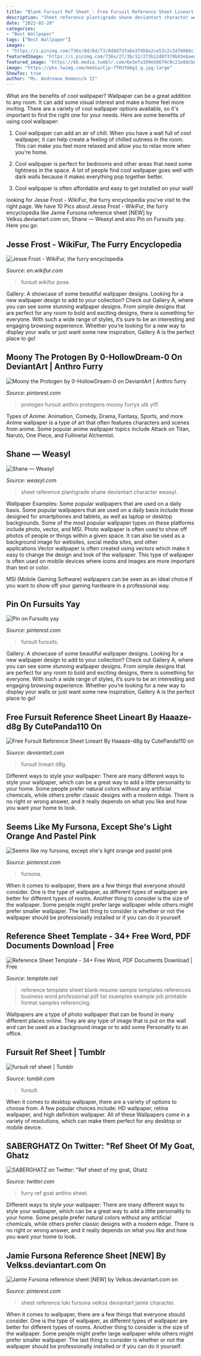 ```yaml
---
title: "Blank Fursuit Ref Sheet : Free Fursuit Reference Sheet Lineart By Haaaze-d8g By Cutepanda110 On"
description: "Sheet reference plantigrade shane deviantart character weasyl"
date: "2022-02-20"
categories:
- "Best Wallpaper"
tags: ["Best Wallpaper"]
images:
- "https://i.pinimg.com/736x/0d/8d/73/0d8d73fa6e3f456e2ce53c2c2d76068c.jpg"
featuredImage: "https://i.pinimg.com/736x/27/3b/12/273b12d07370b03ebaea335a5e50a25a.jpg"
featured_image: "https://66.media.tumblr.com/6e3efa199ebb670c0c21e0dcb8121863/ba0801088051a80a-e0/s640x960/7199745506fbefdedacce3561a969f4d6f7bad15.png"
image: "https://pbs.twimg.com/media/Cjp-7TKUYAAg1_q.jpg:large"
ShowToc: true
author: "Ms. Andreane Homenick II"
---
```



What are the benefits of cool wallpaper?
Wallpaper can be a great addition to any room. It can add some visual interest and make a home feel more inviting. There are a variety of cool wallpaper options available, so it's important to find the right one for your needs. Here are some benefits of using cool wallpaper: 
1. Cool wallpaper can add an air of chill. When you have a wall full of cool wallpaper, it can help create a feeling of chilled outness in the room. This can make you feel more relaxed and allow you to relax more when you're home. 

2. Cool wallpaper is perfect for bedrooms and other areas that need some lightness in the space. A lot of people find cool wallpaper goes well with dark walls because it makes everything pop together better. 

3. Cool wallpaper is often affordable and easy to get installed on your wall!

	

		
looking for Jesse Frost - WikiFur, the furry encyclopedia you've visit to the right page. We have 10 Pics about Jesse Frost - WikiFur, the furry encyclopedia like Jamie Fursona reference sheet [NEW] by Velkss.deviantart.com on, Shane — Weasyl and also Pin on Fursuits yay. Here you go:
		
    
## Jesse Frost - WikiFur, The Furry Encyclopedia

<img loading=lazy src="https://en.wikifur.com/w/images/thumb/3/36/Jesse_frost_pose_rose_fursuit.jpg/480px-Jesse_frost_pose_rose_fursuit.jpg" onerror="this.onerror=null;this.src='https://tse3.mm.bing.net/th?id=OIP.G2yxSJmPm1nSUAaanhQGFgHaJQ&amp;pid=15.1';" alt="Jesse Frost - WikiFur, the furry encyclopedia">

_Source: en.wikifur.com_

>fursuit wikifur pose. 

	

Gallery: A showcase of some beautiful wallpaper designs.
Looking for a new wallpaper design to add to your collection? Check out Gallery A, where you can see some stunning wallpaper designs. From simple designs that are perfect for any room to bold and exciting designs, there is something for everyone. With such a wide range of styles, it’s sure to be an interesting and engaging browsing experience. Whether you’re looking for a new way to display your walls or just want some new inspiration, Gallery A is the perfect place to go!





	
	
    
## Moony The Protogen By 0-HollowDream-0 On DeviantArt | Anthro Furry

<img loading=lazy src="https://i.pinimg.com/736x/27/3b/12/273b12d07370b03ebaea335a5e50a25a.jpg" onerror="this.onerror=null;this.src='https://tse4.mm.bing.net/th?id=OIP.Oa2J84Nxicb56Bmi_DnQZAHaE8&amp;pid=15.1';" alt="Moony the Protogen by 0-HollowDream-0 on DeviantArt | Anthro furry">

_Source: pinterest.com_

>protogen fursuit anthro protogens moony furrys utk yiff. 

	

Types of Anime: Animation, Comedy, Drama, Fantasy, Sports, and more
Anime wallpaper is a type of art that often features characters and scenes from anime. Some popular anime wallpaper topics include Attack on Titan, Naruto, One Piece, and Fullmetal Alchemist.

    
## Shane — Weasyl

<img loading=lazy src="https://cdn.weasyl.com/static/character/43/13/54/9a/3f/e2/shanethewolf-51317.submit.79896.jpg" onerror="this.onerror=null;this.src='https://tse2.mm.bing.net/th?id=OIP.UZgxUO1oZeP1ZpXf-JN15AHaEy&amp;pid=15.1';" alt="Shane — Weasyl">

_Source: weasyl.com_

>sheet reference plantigrade shane deviantart character weasyl. 

	

Wallpaper Examples: Some popular wallpapers that are used on a daily basis.
Some popular wallpapers that are used on a daily basis include those designed for smartphones and tablets, as well as laptop or desktop backgrounds. Some of the most popular wallpaper types on these platforms include photo, vector, and MSI. 
Photo wallpaper is often used to show off photos of people or things within a given space. It can also be used as a background image for websites, social media sites, and other applications.Vector wallpaper is often created using vectors which make it easy to change the design and look of the wallpaper. This type of wallpaper is often used on mobile devices where icons and images are more important than text or color. 

MSI (Mobile Gaming Software) wallpapers can be seen as an ideal choice if you want to show off your gaming hardware in a professional way.

    
## Pin On Fursuits Yay

<img loading=lazy src="https://i.pinimg.com/736x/0d/8d/73/0d8d73fa6e3f456e2ce53c2c2d76068c.jpg" onerror="this.onerror=null;this.src='https://tse2.mm.bing.net/th?id=OIP.Rcdnl9CrBAWAIbTtm0JwVwHaJ3&amp;pid=15.1';" alt="Pin on Fursuits yay">

_Source: pinterest.com_

>fursuit fursuits. 

	

Gallery: A showcase of some beautiful wallpaper designs.
Looking for a new wallpaper design to add to your collection? Check out Gallery A, where you can see some stunning wallpaper designs. From simple designs that are perfect for any room to bold and exciting designs, there is something for everyone. With such a wide range of styles, it’s sure to be an interesting and engaging browsing experience. Whether you’re looking for a new way to display your walls or just want some new inspiration, Gallery A is the perfect place to go!





	
	
    
## Free Fursuit Reference Sheet Lineart By Haaaze-d8g By CutePanda110 On

<img loading=lazy src="https://images-wixmp-ed30a86b8c4ca887773594c2.wixmp.com/f/d42ca0ce-e925-45ce-b3e9-3d5e750020bd/d90qy1x-98e64b88-33bf-4e33-8504-c20f9b05bcab.png/v1/fill/w_400,h_264,strp/free_fursuit_reference_sheet_lineart_by_haaaze_d8g_by_cutepanda110_d90qy1x-fullview.png?token=eyJ0eXAiOiJKV1QiLCJhbGciOiJIUzI1NiJ9.eyJzdWIiOiJ1cm46YXBwOiIsImlzcyI6InVybjphcHA6Iiwib2JqIjpbW3siaGVpZ2h0IjoiPD0yNjQiLCJwYXRoIjoiXC9mXC9kNDJjYTBjZS1lOTI1LTQ1Y2UtYjNlOS0zZDVlNzUwMDIwYmRcL2Q5MHF5MXgtOThlNjRiODgtMzNiZi00ZTMzLTg1MDQtYzIwZjliMDViY2FiLnBuZyIsIndpZHRoIjoiPD00MDAifV1dLCJhdWQiOlsidXJuOnNlcnZpY2U6aW1hZ2Uub3BlcmF0aW9ucyJdfQ.BOfSupop8qS2nfh9y32szqwU0IrE9EM76A-PiPHppYE" onerror="this.onerror=null;this.src='https://tse4.mm.bing.net/th?id=OIP.LUeXeJI03Fd6yYrR2Yr8LAAAAA&amp;pid=15.1';" alt="Free Fursuit Reference Sheet Lineart By Haaaze-d8g by CutePanda110 on">

_Source: deviantart.com_

>fursuit lineart d8g. 

	

Different ways to style your wallpaper:
There are many different ways to style your wallpaper, which can be a great way to add a little personality to your home. Some people prefer natural colors without any artificial chemicals, while others prefer classic designs with a modern edge. There is no right or wrong answer, and it really depends on what you like and how you want your home to look.

    
## Seems Like My Fursona, Except She&#039;s Light Orange And Pastel Pink

<img loading=lazy src="https://i.pinimg.com/originals/79/81/8e/79818e8e63627a1d0b368df8959b4908.jpg" onerror="this.onerror=null;this.src='https://tse1.mm.bing.net/th?id=OIP.cXIwQ4xcsnKtx8gbZMpptAHaEA&amp;pid=15.1';" alt="Seems like my fursona, except she&#039;s light orange and pastel pink">

_Source: pinterest.com_

>fursona. 

	

When it comes to wallpaper, there are a few things that everyone should consider. One is the type of wallpaper, as different types of wallpaper are better for different types of rooms. Another thing to consider is the size of the wallpaper. Some people might prefer large wallpaper while others might prefer smaller wallpaper. The last thing to consider is whether or not the wallpaper should be professionally installed or if you can do it yourself.

    
## Reference Sheet Template - 34+ Free Word, PDF Documents Download | Free

<img loading=lazy src="https://images.template.net/wp-content/uploads/2015/04/Blank-Reference-Sheet-Template.jpg" onerror="this.onerror=null;this.src='https://tse4.mm.bing.net/th?id=OIP.WmRC7LrxHmoR2GOnf50qSQHaG9&amp;pid=15.1';" alt="Reference Sheet Template - 34+ Free Word, PDF Documents Download | Free">

_Source: template.net_

>reference template sheet blank resume sample templates references business word professional pdf list examples example job printable format samples referencing. 

	



Wallpapers are a type of photo wallpaper that can be found in many different places online. They are any type of image that is put on the wall and can be used as a background image or to add some Personality to an office.

    
## Fursuit Ref Sheet | Tumblr

<img loading=lazy src="https://66.media.tumblr.com/6e3efa199ebb670c0c21e0dcb8121863/ba0801088051a80a-e0/s640x960/7199745506fbefdedacce3561a969f4d6f7bad15.png" onerror="this.onerror=null;this.src='https://tse2.mm.bing.net/th?id=OIP.jH5cXFb_D83EMIW2lwHUogHaFS&amp;pid=15.1';" alt="fursuit ref sheet | Tumblr">

_Source: tumblr.com_

>fursuit. 

	

When it comes to desktop wallpaper, there are a variety of options to choose from. A few popular choices include: HD wallpaper, retina wallpaper, and high definition wallpaper. All of these Wallpapers come in a variety of resolutions, which can make them perfect for any desktop or mobile device. 

    
## SABERGHATZ On Twitter: &quot;Ref Sheet Of My Goat, Ghatz

<img loading=lazy src="https://pbs.twimg.com/media/Cjp-7TKUYAAg1_q.jpg:large" onerror="this.onerror=null;this.src='https://tse4.mm.bing.net/th?id=OIP.HKxlKauAISFY8UNkcPnz_gHaG3&amp;pid=15.1';" alt="SABERGHATZ on Twitter: &quot;Ref sheet of my goat, Ghatz">

_Source: twitter.com_

>furry ref goat anthro sheet. 

	

Different ways to style your wallpaper:
There are many different ways to style your wallpaper, which can be a great way to add a little personality to your home. Some people prefer natural colors without any artificial chemicals, while others prefer classic designs with a modern edge. There is no right or wrong answer, and it really depends on what you like and how you want your home to look.

    
## Jamie Fursona Reference Sheet [NEW] By Velkss.deviantart.com On

<img loading=lazy src="https://i.pinimg.com/736x/df/5d/52/df5d52cee760f1b0387fde562a6a57d1.jpg" onerror="this.onerror=null;this.src='https://tse4.mm.bing.net/th?id=OIP.TSVPFsaqUFzED770fWeGtAHaEw&amp;pid=15.1';" alt="Jamie Fursona reference sheet [NEW] by Velkss.deviantart.com on">

_Source: pinterest.com_

>sheet reference loki fursona velkss deviantart jamie character. 

	

When it comes to wallpaper, there are a few things that everyone should consider. One is the type of wallpaper, as different types of wallpaper are better for different types of rooms. Another thing to consider is the size of the wallpaper. Some people might prefer large wallpaper while others might prefer smaller wallpaper. The last thing to consider is whether or not the wallpaper should be professionally installed or if you can do it yourself.

